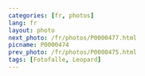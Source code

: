 ```yaml
---
categories: [fr, photos]
lang: fr
layout: photo
next_photo: /fr/photos/P0000477.html
picname: P0000474
prev_photo: /fr/photos/P0000475.html
tags: [Fotofalle, Leopard]
---
```

